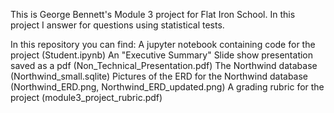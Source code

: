 This is George Bennett's Module 3 project for Flat Iron School.
In this project I answer for questions using statistical tests.

In this repository you can find:
A jupyter notebook containing code for the project (Student.ipynb)
An "Executive Summary" Slide show presentation saved as a pdf (Non_Technical_Presentation.pdf)
The Northwind database (Northwind_small.sqlite)
Pictures of the ERD for the Northwind database (Northwind_ERD.png, Northwind_ERD_updated.png)
A grading rubric for the project (module3_project_rubric.pdf)
